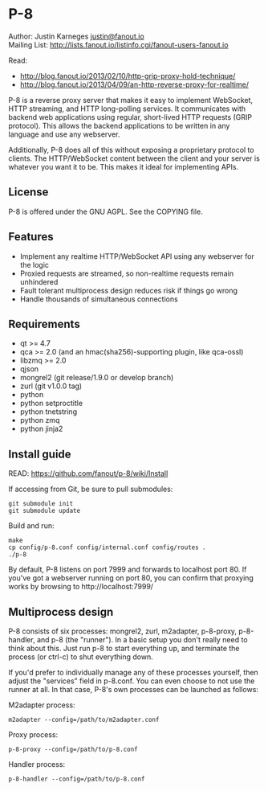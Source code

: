 P-8
=======
Author: Justin Karneges <justin@fanout.io>  
Mailing List: http://lists.fanout.io/listinfo.cgi/fanout-users-fanout.io

Read:
  * http://blog.fanout.io/2013/02/10/http-grip-proxy-hold-technique/
  * http://blog.fanout.io/2013/04/09/an-http-reverse-proxy-for-realtime/

P-8 is a reverse proxy server that makes it easy to implement WebSocket, HTTP streaming, and HTTP long-polling services. It communicates with backend web applications using regular, short-lived HTTP requests (GRIP protocol). This allows the backend applications to be written in any language and use any webserver.

Additionally, P-8 does all of this without exposing a proprietary protocol to clients. The HTTP/WebSocket content between the client and your server is whatever you want it to be. This makes it ideal for implementing APIs.

License
-------

P-8 is offered under the GNU AGPL. See the COPYING file.

Features
--------

  * Implement any realtime HTTP/WebSocket API using any webserver for the logic
  * Proxied requests are streamed, so non-realtime requests remain unhindered
  * Fault tolerant multiprocess design reduces risk if things go wrong
  * Handle thousands of simultaneous connections

Requirements
------------

  * qt >= 4.7
  * qca >= 2.0 (and an hmac(sha256)-supporting plugin, like qca-ossl)
  * libzmq >= 2.0
  * qjson
  * mongrel2 (git release/1.9.0 or develop branch)
  * zurl (git v1.0.0 tag)
  * python
  * python setproctitle
  * python tnetstring
  * python zmq
  * python jinja2

Install guide
-------------

READ: https://github.com/fanout/p-8/wiki/Install

If accessing from Git, be sure to pull submodules:

    git submodule init
    git submodule update

Build and run:

    make
    cp config/p-8.conf config/internal.conf config/routes .
    ./p-8

By default, P-8 listens on port 7999 and forwards to localhost port 80. If you've got a webserver running on port 80, you can confirm that proxying works by browsing to http://localhost:7999/

Multiprocess design
-------------------

P-8 consists of six processes: mongrel2, zurl, m2adapter, p-8-proxy, p-8-handler, and p-8 (the "runner"). In a basic setup you don't really need to think about this. Just run p-8 to start everything up, and terminate the process (or ctrl-c) to shut everything down.

If you'd prefer to individually manage any of these processes yourself, then adjust the "services" field in p-8.conf. You can even choose to not use the runner at all. In that case, P-8's own processes can be launched as follows:

M2adapter process:

    m2adapter --config=/path/to/m2adapter.conf

Proxy process:

    p-8-proxy --config=/path/to/p-8.conf

Handler process:

    p-8-handler --config=/path/to/p-8.conf
